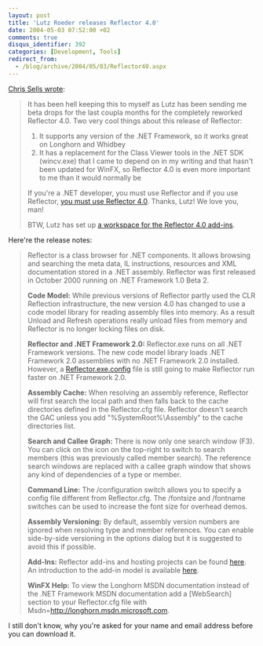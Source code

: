```yaml
---
layout: post
title: 'Lutz Roeder releases Reflector 4.0'
date: 2004-05-03 07:52:00 +02
comments: true
disqus_identifier: 392
categories: [Development, Tools]
redirect_from:
  - /blog/archive/2004/05/03/Reflector40.aspx
---
```


[Chris Sells wrote](http://www.sellsbrothers.com/news/showTopic.aspx?ixTopic=1314):

> It has been hell keeping this to myself as Lutz has been sending me beta drops for the last coupla months for the completely reworked Reflector 4.0. Two very cool things about this release of Reflector:
>
> 1.  It supports any version of the .NET Framework, so it works great on Longhorn and Whidbey
> 2.  It has a replacement for the Class Viewer tools in the .NET SDK (wincv.exe) that I came to depend on in my writing and that hasn't been updated for WinFX, so Reflector 4.0 is even more important to me than it would normally be
>
> If you're a .NET developer, you must use Reflector and if you use Reflector, [you must use Reflector 4.0](http://www.aisto.com/roeder/DotNet/). Thanks, Lutz! We love you, man!
>
> BTW, Lutz has set up [a workspace for the Reflector 4.0 add-ins](http://www.gotdotnet.com/community/workspaces/workspace.aspx?ID=0F5846C3-C7AA-4879-8043-E0F4FC233ADE).

Here're the release notes:

> Reflector is a class browser for .NET components. It allows browsing and searching the meta data, IL instructions, resources and XML documentation stored in a .NET assembly. Reflector was first released in October 2000 running on .NET Framework 1.0 Beta 2.
>
> **Code Model:** While previous versions of Reflector partly used the CLR Reflection infrastructure, the new version 4.0 has changed to use a code model library for reading assembly files into memory. As a result Unload and Refresh operations really unload files from memory and Reflector is no longer locking files on disk.
>
> **Reflector and .NET Framework 2.0:** Reflector.exe runs on all .NET Framework versions. The new code model library loads .NET Framework 2.0 assemblies with no .NET Framework 2.0 installed. However, a [Reflector.exe.config](http://www.aisto.com/roeder/dotnet/Reflector.exe.config) file is still going to make Reflector run faster on .NET Framework 2.0.
>
> **Assembly Cache:** When resolving an assembly reference, Reflector will first search the local path and then falls back to the cache directories defined in the Reflector.cfg file. Reflector doesn't search the GAC unless you add "%SystemRoot%\\Assembly" to the cache directories list.
>
> **Search and Callee Graph:** There is now only one search window (F3). You can click on the icon on the top-right to switch to search members (this was previously called member search). The reference search windows are replaced with a callee graph window that shows any kind of dependencies of a type or member.
>
> **Command Line:** The /configuration switch allows you to specify a config file different from Reflector.cfg. The /fontsize and /fontname switches can be used to increase the font size for overhead demos.
>
> **Assembly Versioning:** By default, assembly version numbers are ignored when resolving type and member references. You can enable side-by-side versioning in the options dialog but it is suggested to avoid this if possible.
>
> **Add-Ins:** Reflector add-ins and hosting projects can be found [here](http://workspaces.gotdotnet.com/reflector). An introduction to the add-in model is available [here](http://www.gotdotnet.com/Community/Workspaces/UploadedHtmlPage.aspx?FileID=f1751793-88aa-4c36-935d-3d4c654d9300).
>
> **WinFX Help:** To view the Longhorn MSDN documentation instead of the .NET Framework MSDN documentation add a [WebSearch] section to your Reflector.cfg file with Msdn=<http://longhorn.msdn.microsoft.com>.

I still don't know, why you're asked for your name and email address before you can download it.

